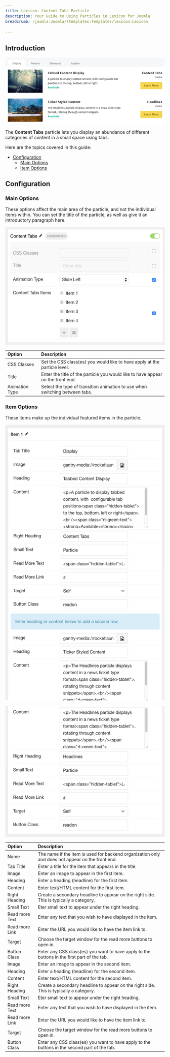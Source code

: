 ```yaml
---
title: Lexicon: Content Tabs Particle
description: Your Guide to Using Particles in Lexicon for Joomla
breadcrumb: /joomla:Joomla/!templates:Templates/lexicon:Lexicon

---
```


## Introduction

![Content Tabs](assets/particle_contenttabs1.png)

The **Content Tabs** particle lets you display an abundance of different categories of content in a small space using tabs.

Here are the topics covered in this guide:

* [Configuration](#configuration)
  * [Main Options](#main-options)
  * [Item Options](#item-options)

## Configuration

### Main Options

These options affect the main area of the particle, and not the individual items within. You can set the title of the particle, as well as give it an introductory paragraph here.

![Content Tabs](assets/particle_contenttabs2.png)

| Option         | Description                                                                     |
| :-----         | :-----                                                                          |
| CSS Classes    | Set the CSS class(es) you would like to have apply at the particle level.       |
| Title          | Enter the title of the particle you would like to have appear on the front end. |
| Animation Type | Select the type of transition animation to use when switching between tabs.     |

### Item Options

These items make up the individual featured items in the particle.

![Content Tabs](assets/particle_contenttabs3.png)

![Content Tabs](assets/particle_contenttabs4.png)

| Option         | Description                                                                                      |
| :------------- | :----------------------------------------------------------------------------------------------- |
| Name           | The name if the item is used for backend organization only and does not appear on the front end. |
| Tab Title      | Enter a title for the item that appears in the title.                                            |
| Image          | Enter an image to appear in the first item.                                                      |
| Heading        | Enter a heading (headline) for the first item.                                                   |
| Content        | Enter text/HTML content for the first item.                                                      |
| Right Heading  | Create a secondary headline to appear on the right side. This is typically a category.           |
| Small Text     | Eter small text to appear under the right heading.                                               |
| Read more Text | Enter any text that you wish to have displayed in the item.                                      |
| Read more Link | Enter the URL you would like to have the item link to.                                           |
| Target         | Choose the target window for the read more buttons to open in.                                   |
| Button Class   | Enter any CSS class(es) you want to have apply to the buttons in the first part of the tab.      |
| Image          | Enter an image to appear in the second item.                                                     |
| Heading        | Enter a heading (headline) for the second item.                                                  |
| Content        | Enter text/HTML content for the second item.                                                     |
| Right Heading  | Create a secondary headline to appear on the right side. This is typically a category.           |
| Small Text     | Eter small text to appear under the right heading.                                               |
| Read more Text | Enter any text that you wish to have displayed in the item.                                      |
| Read more Link | Enter the URL you would like to have the item link to.                                           |
| Target         | Choose the target window for the read more buttons to open in.                                   |
| Button Class   | Enter any CSS class(es) you want to have apply to the buttons in the second part of the tab.     |